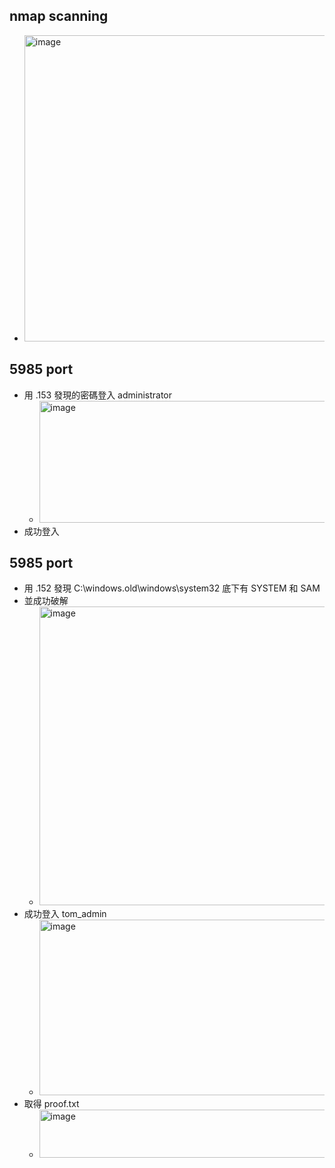 ## nmap scanning
- <img width="1227" height="490" alt="image" src="https://github.com/user-attachments/assets/15a6df9d-a902-41f0-9fe8-a2e4a7b2211e" />

## 5985 port
- 用 .153 發現的密碼登入 administrator
  - <img width="1918" height="195" alt="image" src="https://github.com/user-attachments/assets/f18362c4-49a7-4b87-a658-9ab4dd10d148" />
- 成功登入
## 5985 port
- 用 .152 發現 C:\windows.old\windows\system32 底下有 SYSTEM 和 SAM
- 並成功破解
  - <img width="1918" height="478" alt="image" src="https://github.com/user-attachments/assets/5c967719-611a-4df3-bb0f-4527c4b4d58c" />
- 成功登入 tom_admin
  - <img width="1918" height="281" alt="image" src="https://github.com/user-attachments/assets/4d656384-0e97-4c7f-bdce-bdf9c19c72a3" />
- 取得 proof.txt
  - <img width="1148" height="77" alt="image" src="https://github.com/user-attachments/assets/d9928dd2-6915-4ad8-bc07-9fa975656d9e" />


















































